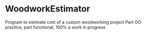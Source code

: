 # WoodworkEstimator
Program to estimate cost of a custom woodworking project
Part OO practice, part functional, 100% a work in progress

